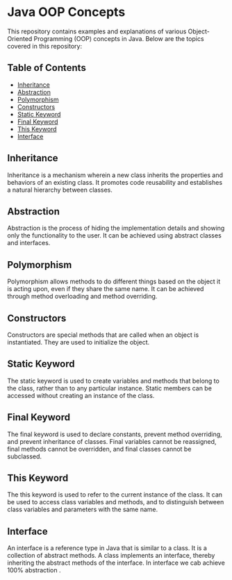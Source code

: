 # Java OOP Concepts

This repository contains examples and explanations of various Object-Oriented Programming (OOP) concepts in Java. Below are the topics covered in this repository:

## Table of Contents

- [Inheritance](#inheritance)
- [Abstraction](#abstraction)
- [Polymorphism](#polymorphism)
- [Constructors](#constructors)
- [Static Keyword](#static-keyword)
- [Final Keyword](#final-keyword)
- [This Keyword](#this-keyword)
- [Interface](#interface)

## Inheritance

Inheritance is a mechanism wherein a new class inherits the properties and behaviors of an existing class. It promotes code reusability and establishes a natural hierarchy between classes.

## Abstraction

Abstraction is the process of hiding the implementation details and showing only the functionality to the user. It can be achieved using abstract classes and interfaces.

## Polymorphism

Polymorphism allows methods to do different things based on the object it is acting upon, even if they share the same name. It can be achieved through method overloading and method overriding.

## Constructors

Constructors are special methods that are called when an object is instantiated. They are used to initialize the object.

## Static Keyword

The static keyword is used to create variables and methods that belong to the class, rather than to any particular instance. Static members can be accessed without creating an instance of the class.

## Final Keyword

The final keyword is used to declare constants, prevent method overriding, and prevent inheritance of classes. Final variables cannot be reassigned, final methods cannot be overridden, and final classes cannot be subclassed.

## This Keyword

The this keyword is used to refer to the current instance of the class. It can be used to access class variables and methods, and to distinguish between class variables and parameters with the same name.

## Interface

An interface is a reference type in Java that is similar to a class. It is a collection of abstract methods. A class implements an interface, thereby inheriting the abstract methods of the interface. In interface we cab achieve 100% abstraction .
